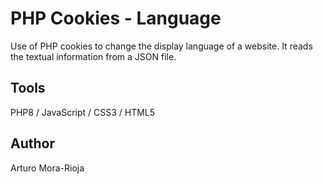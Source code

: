 # PHP Cookies - Language
Use of PHP cookies to change the display language of a website. It reads the textual information from a JSON file.

## Tools
PHP8 / JavaScript / CSS3 / HTML5

## Author
Arturo Mora-Rioja